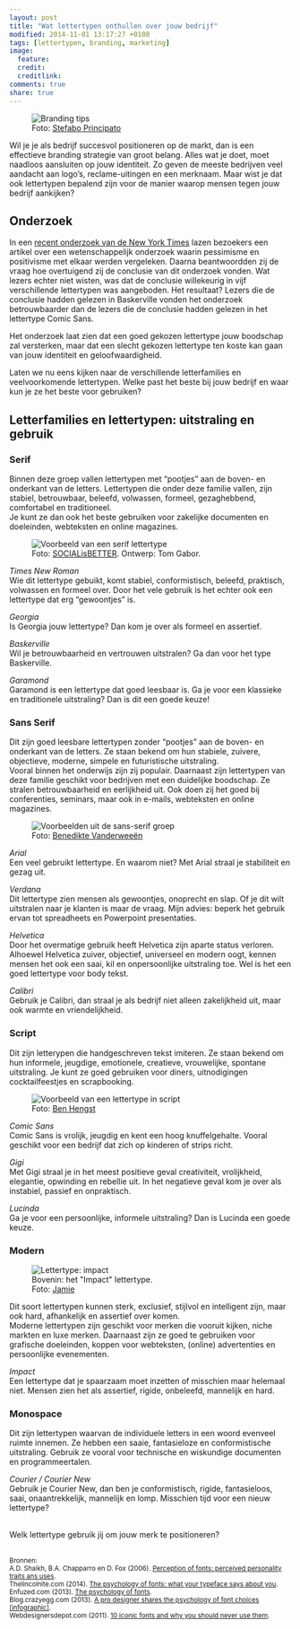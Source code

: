 ```yaml
---
layout: post
title: "Wat lettertypen onthullen over jouw bedrijf"
modified: 2014-11-01 13:17:27 +0100
tags: [lettertypen, branding, marketing]
image:
  feature: 
  credit: 
  creditlink: 
comments: true
share: true
---
```

<figure>
<img src="/images/lettertype.jpg" alt="Branding tips">
<figcaption>Foto: <a href="http://bit.ly/1u76nTv">Stefabo Principato</a>
</figcaption>
</figure>

Wil je je als bedrijf succesvol positioneren op de markt, dan is een
effectieve branding strategie van groot belang. Alles wat je doet,
moet naadloos aansluiten op jouw identiteit. Zo geven de meeste
bedrijven veel aandacht aan logo’s, reclame-uitingen en een
merknaam. Maar wist je dat ook lettertypen bepalend zijn voor de
manier waarop mensen tegen jouw bedrijf aankijken?

<h2>Onderzoek</h2>
In een <a
href="http://opinionator.blogs.nytimes.com/2012/08/08/hear-all-ye-people-hearken-o-earth/?utm_source=slashdot&utm_medium=slashdot&utm_campaign=slashdot">recent
onderzoek van de New York Times</a> lazen bezoekers een artikel over een wetenschappelijk onderzoek waarin
pessimisme en positivisme met elkaar werden vergeleken. Daarna
beantwoordden zij de vraag hoe overtuigend zij de conclusie van
dit onderzoek vonden. Wat lezers echter niet wisten, was dat de
conclusie willekeurig in vijf verschillende lettertypen was
aangeboden. Het resultaat? Lezers die de conclusie hadden gelezen in
Baskerville vonden het onderzoek betrouwbaarder dan de lezers die de
conclusie hadden gelezen in het lettertype Comic Sans.

Het onderzoek laat zien dat een goed gekozen lettertype jouw boodschap
zal versterken, maar dat een slecht gekozen lettertype ten koste kan
gaan van jouw identiteit en geloofwaardigheid.

Laten we nu eens kijken naar de verschillende letterfamilies en veelvoorkomende lettertypen. Welke past het beste bij jouw bedrijf en waar kun je ze het beste voor gebruiken?

<h2>Letterfamilies en lettertypen: uitstraling en gebruik</h2>

<h3>Serif</h3> 

Binnen deze groep vallen lettertypen met “pootjes” aan de boven- en onderkant van de letters. Lettertypen die onder deze familie vallen, zijn stabiel, betrouwbaar, beleefd, volwassen, formeel, gezaghebbend, comfortabel en traditioneel.<br>
Je kunt ze dan ook het beste gebruiken voor zakelijke documenten en
doeleinden, webteksten en online magazines.

<figure class="floatright">
<img src="/images/lettertype-serif.png" alt="Voorbeeld van een serif lettertype">
<figcaption>Foto: <a href="http://bit.ly/1E9fMf5">SOCIALisBETTER</a>. Ontwerp: Tom Gabor. 
</figcaption>
</figure>


_Times New Roman_<br>
Wie dit lettertype gebuikt, komt stabiel, conformistisch, beleefd, praktisch, volwassen en formeel over. Door het vele gebruik is het echter ook een lettertype dat erg “gewoontjes” is. 

_Georgia_<br>
Is Georgia jouw lettertype? Dan kom je over als formeel en assertief. 

_Baskerville_<br>
Wil je betrouwbaarheid en vertrouwen uitstralen? Ga dan voor het type Baskerville. 

_Garamond_<br>
Garamond is een lettertype dat goed leesbaar is. Ga je voor een
klassieke en traditionele uitstraling? Dan is dit een goede keuze!

<h3>Sans Serif</h3>
Dit zijn  goed leesbare lettertypen zonder “pootjes” aan de boven- en onderkant van de letters. Ze staan bekend om hun stabiele, zuivere, objectieve, moderne, simpele en futuristische uitstraling.<br>
Vooral binnen het onderwijs zijn zij populair. Daarnaast zijn
lettertypen van deze familie geschikt voor bedrijven met een
duidelijke boodschap. Ze stralen betrouwbaarheid en eerlijkheid
uit. Ook doen zij het goed bij conferenties, seminars, maar ook in
e-mails, webteksten en online magazines.

<figure class="floatright">
<img src="/images/lettertype-sans-serif.jpg" alt="Voorbeelden uit de sans-serif groep">
<figcaption>Foto: <a href="http://bit.ly/1yNqhSl"> Benedikte Vanderweeën
</a>
</figcaption>
</figure>


_Arial_<br>
Een veel gebruikt lettertype. En waarom niet? Met Arial straal je stabiliteit en gezag uit. 

_Verdana_<br>
Dit lettertype zien mensen als gewoontjes, onoprecht en slap. Of je
dit wilt uitstralen naar je klanten is maar de vraag. Mijn advies: beperk het gebruik ervan tot spreadheets en Powerpoint presentaties. 

_Helvetica_<br>
Door het overmatige gebruik heeft Helvetica zijn aparte status verloren. Alhoewel Helvetica zuiver, objectief, universeel en modern oogt, kennen mensen het ook een saai, kil en onpersoonlijke uitstraling toe. Wel is het een goed lettertype voor body tekst. 

_Calibri_<br>
Gebruik je Calibri, dan straal je als bedrijf niet alleen zakelijkheid uit, maar ook warmte en vriendelijkheid.


<h3>Script</h3>
Dit zijn letterypen die handgeschreven tekst imiteren. Ze staan bekend om hun informele, jeugdige, emotionele, creatieve, vrouwelijke, spontane uitstraling. Je kunt ze goed gebruiken voor diners, uitnodigingen cocktailfeestjes en scrapbooking. 

<figure class="floatright">
<img src="/images/lettertype-script.jpg" alt="Voorbeeld van een
lettertype in script">
<figcaption>Foto: <a
href="http://bit.ly/1ugJJsw">Ben Hengst</a> 
</figcaption>
</figure>

_Comic Sans_<br>
Comic Sans is vrolijk, jeugdig en kent een hoog knuffelgehalte. Vooral
geschikt voor een bedrijf dat zich op kinderen of strips richt.

_Gigi_<br>
Met Gigi straal je in het meest positieve geval creativiteit, vrolijkheid, elegantie,  opwinding en rebellie uit. In het negatieve geval kom je over als instabiel, passief en onpraktisch. 

_Lucinda_<br>
Ga je voor een persoonlijke, informele uitstraling? Dan is Lucinda een goede keuze.

<h3>Modern</h3>

<figure class="floatright">
<img src="/images/lettertype-impact.png" alt="Lettertype: impact">
<figcaption>Bovenin: het "Impact" lettertype.<br>Foto: <a
href="http://bit.ly/1wS6Hqf">Jamie</a> 
</figcaption>
</figure>

Dit soort lettertypen kunnen sterk, exclusief, stijlvol en intelligent
zijn, maar ook hard, afhankelijk en assertief over komen.<br>
Moderne lettertypen zijn geschikt voor merken die vooruit kijken,
niche markten en luxe merken. Daarnaast zijn ze goed te gebruiken voor
grafische doeleinden, koppen voor webteksten, (online) advertenties en
persoonlijke evenementen.

_Impact_<br>
Een lettertype dat je spaarzaam moet inzetten of misschien maar helemaal niet. Mensen zien het als assertief, rigide, onbeleefd, mannelijk en hard.

<h3>Monospace</h3>
Dit zijn lettertypen waarvan de individuele letters in een woord evenveel ruimte innemen.  Ze hebben een saaie, fantasieloze en conformistische uitstraling. Gebruik ze vooral voor technische en wiskundige documenten en programmeertalen. 

_Courier / Courier New_<br>
Gebruik je Courier New, dan ben je conformistisch, rigide, fantasieloos, saai, onaantrekkelijk, mannelijk en lomp. Misschien tijd voor een nieuw lettertype?

<br>
Welk lettertype gebruik jij om jouw merk te positioneren?
<br><br>

<small>Bronnen:<br>
A.D. Shaikh, B.A. Chapparro en D. Fox (2006). <a
href="http://psychology.wichita.edu/surl/usabilitynews/81/pdf/Usability%20News%2081%20-%20Shaikh.pdf">Perception
of fonts: perceived personality traits ans uses</a>.<br>
Thelincolnite.com (2014). <a href="http://thelincolnite.co.uk/2014/09/psychology-fonts-typeface-says/">The psychology of fonts: what your typeface
says about you</a>.<br>
Enfuzed.com (2013). <a
href="http://enfuzed.com/the-psychology-of-fonts-infographic/">The
psychology of fonts</a>.<br>
Blog.crazyegg.com (2013). <a href="http://blog.crazyegg.com/2013/07/05/psychology-of-fonts-infographic/">A pro designer shares the psychology of font
choices [infographic]</a>.<br>
Webdesignersdepot.com (2011). <a href="http://www.webdesignerdepot.com/2011/02/10-iconic-fonts-and-why-you-should-never-use-them/">10 iconic fonts and why you should never
use them</a>.
</small>

